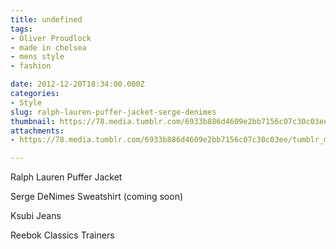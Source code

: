 ```yaml
---
title: undefined
tags:
- Oliver Proudlock
- made in chelsea
- mens style
- fashion

date: 2012-12-20T18:34:00.000Z
categories:
- Style
slug: ralph-lauren-puffer-jacket-serge-denimes
thumbnail: https://78.media.tumblr.com/6933b886d4609e2bb7156c07c30c03ee/tumblr_mfce8pfF2g1rhrm24o1_r1_1280.jpg
attachments:
- https://78.media.tumblr.com/6933b886d4609e2bb7156c07c30c03ee/tumblr_mfce8pfF2g1rhrm24o1_r1_1280.jpg

---
```


Ralph Lauren Puffer Jacket 

  Serge DeNimes Sweatshirt (coming soon) 

  Ksubi Jeans 

  Reebok Classics Trainers
